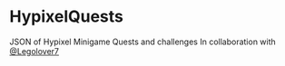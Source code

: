 # HypixelQuests
JSON of Hypixel Minigame Quests and challenges
In collaboration with [@Legolover7](https://github.com/Legolover7)
